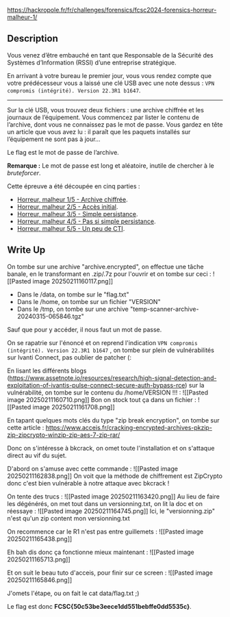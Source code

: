 
https://hackropole.fr/fr/challenges/forensics/fcsc2024-forensics-horreur-malheur-1/

## Description

Vous venez d’être embauché en tant que Responsable de la Sécurité des Systèmes d’Information (RSSI) d’une entreprise stratégique.

En arrivant à votre bureau le premier jour, vous vous rendez compte que votre prédécesseur vous a laissé une clé USB avec une note dessus : `VPN compromis (intégrité). Version 22.3R1 b1647`.

---

Sur la clé USB, vous trouvez deux fichiers : une archive chiffrée et les journaux de l’équipement. Vous commencez par lister le contenu de l’archive, dont vous ne connaissez pas le mot de passe. Vous gardez en tête un article que vous avez lu : il paraît que les paquets installés sur l’équipement ne sont pas à jour…

Le flag est le mot de passe de l’archive.

**Remarque :** Le mot de passe est long et aléatoire, inutile de chercher à le _bruteforcer_.

Cette épreuve a été découpée en cinq parties :

- [Horreur, malheur 1/5 - Archive chiffrée](https://hackropole.fr/fr/challenges/forensics/fcsc2024-forensics-horreur-malheur-1/).
- [Horreur, malheur 2/5 - Accès initial](https://hackropole.fr/fr/challenges/forensics/fcsc2024-forensics-horreur-malheur-2/).
- [Horreur, malheur 3/5 - Simple persistance](https://hackropole.fr/fr/challenges/forensics/fcsc2024-forensics-horreur-malheur-3/).
- [Horreur, malheur 4/5 - Pas si simple persistance](https://hackropole.fr/fr/challenges/forensics/fcsc2024-forensics-horreur-malheur-4/).
- [Horreur, malheur 5/5 - Un peu de CTI](https://hackropole.fr/fr/challenges/forensics/fcsc2024-forensics-horreur-malheur-5/).

## Write Up

On tombe sur une archive "archive.encrypted", on effectue une tâche banale, en le transformant en .zip/.7z pour l'ouvrir et on tombe sur ceci : 
![[Pasted image 20250211160117.png]]

- Dans le /data, on tombe sur le "flag.txt" 
- Dans le /home, on tombe sur un fichier "VERSION"
- Dans le /tmp, on tombe sur une archive "temp-scanner-archive-20240315-065846.tgz"

Sauf que pour y accéder, il nous faut un mot de passe.

On se rapatrie sur l'énoncé et on reprend l'indication `VPN compromis (intégrité). Version 22.3R1 b1647` , on tombe sur plein de vulnérabilités sur Ivanti Connect, pas oublier de patcher (:

En lisant les différents blogs (https://www.assetnote.io/resources/research/high-signal-detection-and-exploitation-of-ivantis-pulse-connect-secure-auth-bypass-rce) sur la vulnérabilité, on tombe sur le contenu du /home/VERSION !!! : 
![[Pasted image 20250211160710.png]]
Bon on stock tout ça dans un fichier : ![[Pasted image 20250211161708.png]]

En tapant quelques mots clés du type "zip break encryption", on tombe sur cette article : https://www.acceis.fr/cracking-encrypted-archives-pkzip-zip-zipcrypto-winzip-zip-aes-7-zip-rar/

Donc on s'intéresse à bkcrack, on omet toute l'installation et on s'attaque direct au vif du sujet.

D'abord on s'amuse avec cette commande : 
![[Pasted image 20250211162838.png]]
On voit que la méthode de chiffrement est ZipCrypto donc c'est bien vulnérable à notre attaque avec bkcrack !

On tente des trucs : 
![[Pasted image 20250211163420.png]]
Au lieu de faire les dégénérés, on met tout dans un versionning.txt, on lit la doc et on réessaye : 
![[Pasted image 20250211164745.png]]
Ici, le "versionning.zip" n'est qu'un zip content mon versionning.txt

On recommence car le R1 n'est pas entre guillemets : 
![[Pasted image 20250211165438.png]]

Eh bah dis donc ça fonctionne mieux maintenant :
![[Pasted image 20250211165713.png]]

Et on suit le beau tuto d'acceis, pour finir sur ce screen :
![[Pasted image 20250211165846.png]]

J'omets l'étape, ou on fait le cat data/flag.txt ;)

Le flag est donc **FCSC{50c53be3eece1dd551bebffe0dd5535c}**.